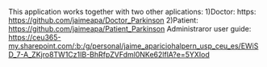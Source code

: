 This application works together with two other aplications: 
1)Doctor: https: https://github.com/jaimeapa/Doctor_Parkinson 
2)Patient: https://github.com/jaimeapa/Patient_Parkinson
Administraror user guide: https://ceu365-my.sharepoint.com/:b:/g/personal/jaime_apariciohalpern_usp_ceu_es/EWiSD_7-A_ZKjro8TW1Cz1IB-BhRfpZVFdml0NKe62lflA?e=5YXIod
